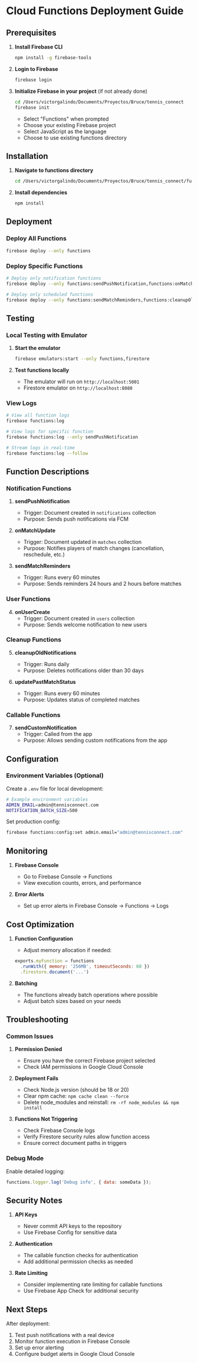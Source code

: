 # Cloud Functions Deployment Guide

## Prerequisites

1. **Install Firebase CLI**
   ```bash
   npm install -g firebase-tools
   ```

2. **Login to Firebase**
   ```bash
   firebase login
   ```

3. **Initialize Firebase in your project** (if not already done)
   ```bash
   cd /Users/victorgalindo/Documents/Proyectos/Bruce/tennis_connect
   firebase init
   ```
   - Select "Functions" when prompted
   - Choose your existing Firebase project
   - Select JavaScript as the language
   - Choose to use existing functions directory

## Installation

1. **Navigate to functions directory**
   ```bash
   cd /Users/victorgalindo/Documents/Proyectos/Bruce/tennis_connect/functions
   ```

2. **Install dependencies**
   ```bash
   npm install
   ```

## Deployment

### Deploy All Functions
```bash
firebase deploy --only functions
```

### Deploy Specific Functions
```bash
# Deploy only notification functions
firebase deploy --only functions:sendPushNotification,functions:onMatchUpdate

# Deploy only scheduled functions
firebase deploy --only functions:sendMatchReminders,functions:cleanupOldNotifications
```

## Testing

### Local Testing with Emulator
1. **Start the emulator**
   ```bash
   firebase emulators:start --only functions,firestore
   ```

2. **Test functions locally**
   - The emulator will run on `http://localhost:5001`
   - Firestore emulator on `http://localhost:8080`

### View Logs
```bash
# View all function logs
firebase functions:log

# View logs for specific function
firebase functions:log --only sendPushNotification

# Stream logs in real-time
firebase functions:log --follow
```

## Function Descriptions

### Notification Functions

1. **sendPushNotification**
   - Trigger: Document created in `notifications` collection
   - Purpose: Sends push notifications via FCM

2. **onMatchUpdate**
   - Trigger: Document updated in `matches` collection
   - Purpose: Notifies players of match changes (cancellation, reschedule, etc.)

3. **sendMatchReminders**
   - Trigger: Runs every 60 minutes
   - Purpose: Sends reminders 24 hours and 2 hours before matches

### User Functions

4. **onUserCreate**
   - Trigger: Document created in `users` collection
   - Purpose: Sends welcome notification to new users

### Cleanup Functions

5. **cleanupOldNotifications**
   - Trigger: Runs daily
   - Purpose: Deletes notifications older than 30 days

6. **updatePastMatchStatus**
   - Trigger: Runs every 60 minutes
   - Purpose: Updates status of completed matches

### Callable Functions

7. **sendCustomNotification**
   - Trigger: Called from the app
   - Purpose: Allows sending custom notifications from the app

## Configuration

### Environment Variables (Optional)
Create a `.env` file for local development:
```bash
# Example environment variables
ADMIN_EMAIL=admin@tennisconnect.com
NOTIFICATION_BATCH_SIZE=500
```

Set production config:
```bash
firebase functions:config:set admin.email="admin@tennisconnect.com"
```

## Monitoring

1. **Firebase Console**
   - Go to Firebase Console → Functions
   - View execution counts, errors, and performance

2. **Error Alerts**
   - Set up error alerts in Firebase Console → Functions → Logs

## Cost Optimization

1. **Function Configuration**
   - Adjust memory allocation if needed:
   ```javascript
   exports.myFunction = functions
     .runWith({ memory: '256MB', timeoutSeconds: 60 })
     .firestore.document('...')
   ```

2. **Batching**
   - The functions already batch operations where possible
   - Adjust batch sizes based on your needs

## Troubleshooting

### Common Issues

1. **Permission Denied**
   - Ensure you have the correct Firebase project selected
   - Check IAM permissions in Google Cloud Console

2. **Deployment Fails**
   - Check Node.js version (should be 18 or 20)
   - Clear npm cache: `npm cache clean --force`
   - Delete node_modules and reinstall: `rm -rf node_modules && npm install`

3. **Functions Not Triggering**
   - Check Firebase Console logs
   - Verify Firestore security rules allow function access
   - Ensure correct document paths in triggers

### Debug Mode
Enable detailed logging:
```javascript
functions.logger.log('Debug info', { data: someData });
```

## Security Notes

1. **API Keys**
   - Never commit API keys to the repository
   - Use Firebase Config for sensitive data

2. **Authentication**
   - The callable function checks for authentication
   - Add additional permission checks as needed

3. **Rate Limiting**
   - Consider implementing rate limiting for callable functions
   - Use Firebase App Check for additional security

## Next Steps

After deployment:
1. Test push notifications with a real device
2. Monitor function execution in Firebase Console
3. Set up error alerting
4. Configure budget alerts in Google Cloud Console